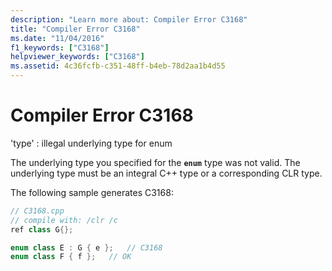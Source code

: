 ```yaml
---
description: "Learn more about: Compiler Error C3168"
title: "Compiler Error C3168"
ms.date: "11/04/2016"
f1_keywords: ["C3168"]
helpviewer_keywords: ["C3168"]
ms.assetid: 4c36fcfb-c351-48ff-b4eb-78d2aa1b4d55
---
```

# Compiler Error C3168

'type' : illegal underlying type for enum

The underlying type you specified for the **`enum`** type was not valid. The underlying type must be an integral C++ type or a corresponding CLR type.

The following sample generates C3168:

```cpp
// C3168.cpp
// compile with: /clr /c
ref class G{};

enum class E : G { e };   // C3168
enum class F { f };   // OK
```
